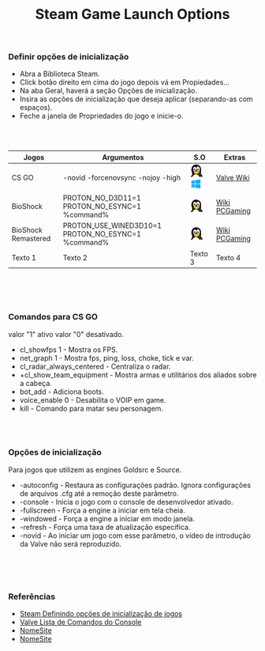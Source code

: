 
<br>

<h1 align="center">Steam Game Launch Options</h1>

<br>

### Definir opções de inicialização

- Abra a Biblioteca Steam.
- Click botão direito em cima do jogo depois vá em Propiedades...
- Na aba Geral, haverá a seção Opções de inicialização.
- Insira as opções de inicialização que deseja aplicar (separando-as com espaços).
- Feche a janela de Propriedades do jogo e inicie-o.

<br>




<br>

Jogos | Argumentos | S.O | Extras
------------ | -------------| ------------- | -------------
CS GO |-novid -forcenovsync -nojoy -high  | <img width="25" height="" src="assets/so/linux.png"> <img width="23" height="" src="assets/so/windows.png"> | [Valve Wiki](https://developer.valvesoftware.com/wiki/Console_Command_List)
BioShock | PROTON_NO_D3D11=1 PROTON_NO_ESYNC=1 %command% | <img width="25" height="" src="assets/so/linux.png"> | [Wiki PCGaming](https://www.pcgamingwiki.com/wiki/BioShock)
BioShock Remastered | PROTON_USE_WINED3D10=1 PROTON_NO_ESYNC=1 %command% | <img width="25" height="" src="assets/so/linux.png"> | [Wiki PCGaming](https://www.pcgamingwiki.com/wiki/BioShock_Remastered)
Texto 1 | Texto 2 | Texto 3 | Texto 4

<br> <br> <br>


### Comandos para CS GO
valor "1" ativo valor "0" desativado.

- cl_showfps 1 - Mostra os FPS.
- net_graph 1 - Mostra fps, ping, loss, choke, tick e var.
- cl_radar_always_centered - Centraliza o radar.
- +cl_show_team_equipment - Mostra armas e utilitários dos aliados sobre a cabeça.
- bot_add - Adiciona boots.
- voice_enable 0 - Desabilita o VOIP em game.
- kill -  Comando para matar seu personagem.

<br> <br> 

### Opções de inicialização
Para jogos que utilizem as engines Goldsrc e Source.

- -autoconfig - Restaura as configurações padrão. Ignora configurações de arquivos .cfg até a remoção deste parâmetro.
- -console - Inicia o jogo com o console de desenvolvedor ativado.
- -fullscreen - Força a engine a iniciar em tela cheia.
- -windowed - Força a engine a iniciar em modo janela.
- -refresh <taxa>  -  Força uma taxa de atualização específica.
- -novid - Ao iniciar um jogo com esse parâmetro, o vídeo de introdução da Valve não será reproduzido.



<br> <br> <br>

### Referências

- [Steam Definindo opções de inicialização de jogos](https://support.steampowered.com/kb_article.php?ref=1040-JWMT-2947&l&l=brazilian)
- [Valve Lista de Comandos do Console](https://developer.valvesoftware.com/wiki/Console_Command_List)
- [NomeSite](https://odiegoduarte.github.io)
- [NomeSite](https://odiegoduarte.github.io)


<br> <br> <br>
